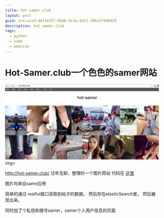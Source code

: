 ```yaml
---
title: hot samer.club
layout: post
guid: urn:uuid:d83fef57-85db-4c3a-8d21-306cb79d6929
description: hot samer.club
tags:
  - python
  - same
  - website
---
```


# Hot-Samer.club一个色色的samer网站

<img src="/static/img/hot-samer.png"></img>img>  


http://hot-samer.club/
过年无聊，整理的一个图片网站
代码在 <a href="https://github.com/liutaihua/hot-samer">这里</a>  

图片均来自same应用  

简单的通过 restful接口获取到帖子的数据， 然后存在elasticSearch里。
然后展现出来。   

同时加了个私信和搜寻samer，samer个人用户信息的页面
